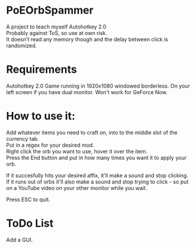 # PoEOrbSpammer
A project to teach myself Autohotkey 2.0  
Probably against ToS, so use at own risk.   
It doesn't read any memory though and the delay between click is randomized.
# Requirements
Autohotkey 2.0
Game running in 1920x1080 windowed borderless. On your left screen if you have dual monitor.
Won't work for GeForce Now.
# How to use it:
Add whatever items you need to craft on, into to the middle slot of the currency tab.  
Put in a regex for your desired mod.  
Right click the orb you want to use, hover it over the item.  
Press the End button and put in how many times you want it to apply your orb.


If it succesfully hits your desired affix, it'll make a sound and stop clicking.  
If it runs out of orbs it'll also make a sound and stop trying to click - so put on a YouTube video on your other monitor while you wait.

Press ESC to quit.

# ToDo List
Add a GUI.
